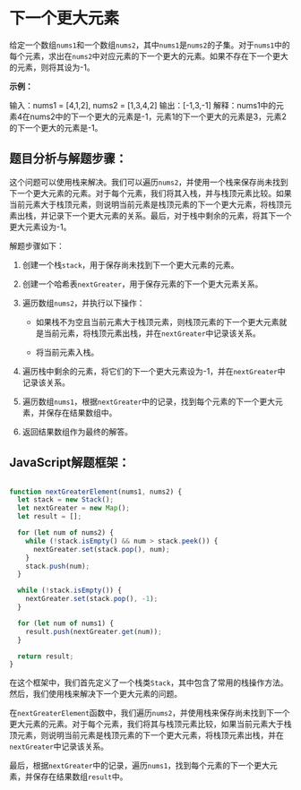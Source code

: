 # **下一个更大元素**

给定一个数组`nums1`和一个数组`nums2`，其中`nums1`是`nums2`的子集。对于`nums1`中的每个元素，求出在`nums2`中对应元素的下一个更大的元素。如果不存在下一个更大的元素，则将其设为-1。

**示例：**

输入：nums1 = [4,1,2], nums2 = [1,3,4,2]
输出：[-1,3,-1]
解释：nums1中的元素4在nums2中的下一个更大的元素是-1，元素1的下一个更大的元素是3，元素2的下一个更大的元素是-1。

## **题目分析与解题步骤：**

这个问题可以使用栈来解决。我们可以遍历`nums2`，并使用一个栈来保存尚未找到下一个更大元素的元素。对于每个元素，我们将其入栈，并与栈顶元素比较。如果当前元素大于栈顶元素，则说明当前元素是栈顶元素的下一个更大元素，将栈顶元素出栈，并记录下一个更大元素的关系。最后，对于栈中剩余的元素，将其下一个更大元素设为-1。

解题步骤如下：

1. 创建一个栈`stack`，用于保存尚未找到下一个更大元素的元素。

2. 创建一个哈希表`nextGreater`，用于保存元素的下一个更大元素关系。

3. 遍历数组`nums2`，并执行以下操作：

   - 如果栈不为空且当前元素大于栈顶元素，则栈顶元素的下一个更大元素就是当前元素，将栈顶元素出栈，并在`nextGreater`中记录该关系。

   - 将当前元素入栈。

4. 遍历栈中剩余的元素，将它们的下一个更大元素设为-1，并在`nextGreater`中记录该关系。

5. 遍历数组`nums1`，根据`nextGreater`中的记录，找到每个元素的下一个更大元素，并保存在结果数组中。

6. 返回结果数组作为最终的解答。

## **JavaScript解题框架：**


```javascript

function nextGreaterElement(nums1, nums2) {
  let stack = new Stack();
  let nextGreater = new Map();
  let result = [];

  for (let num of nums2) {
    while (!stack.isEmpty() && num > stack.peek()) {
      nextGreater.set(stack.pop(), num);
    }
    stack.push(num);
  }

  while (!stack.isEmpty()) {
    nextGreater.set(stack.pop(), -1);
  }

  for (let num of nums1) {
    result.push(nextGreater.get(num));
  }

  return result;
}
```

在这个框架中，我们首先定义了一个栈类`Stack`，其中包含了常用的栈操作方法。然后，我们使用栈来解决下一个更大元素的问题。

在`nextGreaterElement`函数中，我们遍历`nums2`，并使用栈来保存尚未找到下一个更大元素的元素。对于每个元素，我们将其与栈顶元素比较，如果当前元素大于栈顶元素，则说明当前元素是栈顶元素的下一个更大元素，将栈顶元素出栈，并在`nextGreater`中记录该关系。

最后，根据`nextGreater`中的记录，遍历`nums1`，找到每个元素的下一个更大元素，并保存在结果数组`result`中。